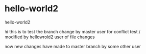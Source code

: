 # hello-world2
hello-world2

hi this is to test the branch change by master user for conflict test / modified by hellowrold2 user of file changes

now new changes have made to master branch by some other user
